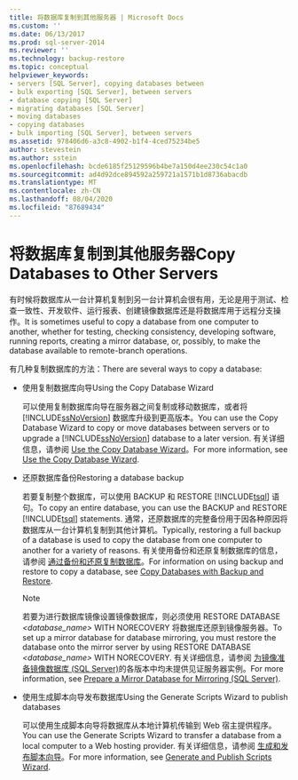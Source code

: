 ```yaml
---
title: 将数据库复制到其他服务器 | Microsoft Docs
ms.custom: ''
ms.date: 06/13/2017
ms.prod: sql-server-2014
ms.reviewer: ''
ms.technology: backup-restore
ms.topic: conceptual
helpviewer_keywords:
- servers [SQL Server], copying databases between
- bulk exporting [SQL Server], between servers
- database copying [SQL Server]
- migrating databases [SQL Server]
- moving databases
- copying databases
- bulk importing [SQL Server], between servers
ms.assetid: 978406d6-a3c8-4902-b1f4-4ced75234be5
author: stevestein
ms.author: sstein
ms.openlocfilehash: bcde6185f25129596b4be7a150d4ee230c54c1a0
ms.sourcegitcommit: ad4d92dce894592a259721a1571b1d8736abacdb
ms.translationtype: MT
ms.contentlocale: zh-CN
ms.lasthandoff: 08/04/2020
ms.locfileid: "87689434"
---
```

# <a name="copy-databases-to-other-servers"></a><span data-ttu-id="4394c-102">将数据库复制到其他服务器</span><span class="sxs-lookup"><span data-stu-id="4394c-102">Copy Databases to Other Servers</span></span>
  <span data-ttu-id="4394c-103">有时候将数据库从一台计算机复制到另一台计算机会很有用，无论是用于测试、检查一致性、开发软件、运行报表、创建镜像数据库还是将数据库用于远程分支操作。</span><span class="sxs-lookup"><span data-stu-id="4394c-103">It is sometimes useful to copy a database from one computer to another, whether for testing, checking consistency, developing software, running reports, creating a mirror database, or, possibly, to make the database available to remote-branch operations.</span></span>  
  
 <span data-ttu-id="4394c-104">有几种复制数据库的方法：</span><span class="sxs-lookup"><span data-stu-id="4394c-104">There are several ways to copy a database:</span></span>  
  
-   <span data-ttu-id="4394c-105">使用复制数据库向导</span><span class="sxs-lookup"><span data-stu-id="4394c-105">Using the Copy Database Wizard</span></span>  
  
     <span data-ttu-id="4394c-106">可以使用复制数据库向导在服务器之间复制或移动数据库，或者将 [!INCLUDE[ssNoVersion](../../includes/ssnoversion-md.md)] 数据库升级到更高版本。</span><span class="sxs-lookup"><span data-stu-id="4394c-106">You can use the Copy Database Wizard to copy or move databases between servers or to upgrade a [!INCLUDE[ssNoVersion](../../includes/ssnoversion-md.md)] database to a later version.</span></span> <span data-ttu-id="4394c-107">有关详细信息，请参阅 [Use the Copy Database Wizard](use-the-copy-database-wizard.md)。</span><span class="sxs-lookup"><span data-stu-id="4394c-107">For more information, see [Use the Copy Database Wizard](use-the-copy-database-wizard.md).</span></span>  
  
-   <span data-ttu-id="4394c-108">还原数据库备份</span><span class="sxs-lookup"><span data-stu-id="4394c-108">Restoring a database backup</span></span>  
  
     <span data-ttu-id="4394c-109">若要复制整个数据库，可以使用 BACKUP 和 RESTORE [!INCLUDE[tsql](../../includes/tsql-md.md)] 语句。</span><span class="sxs-lookup"><span data-stu-id="4394c-109">To copy an entire database, you can use the BACKUP and RESTORE [!INCLUDE[tsql](../../includes/tsql-md.md)] statements.</span></span> <span data-ttu-id="4394c-110">通常，还原数据库的完整备份用于因各种原因将数据库从一台计算机复制到其他计算机。</span><span class="sxs-lookup"><span data-stu-id="4394c-110">Typically, restoring a full backup of a database is used to copy the database from one computer to another for a variety of reasons.</span></span> <span data-ttu-id="4394c-111">有关使用备份和还原复制数据库的信息，请参阅 [通过备份和还原复制数据库](copy-databases-with-backup-and-restore.md)。</span><span class="sxs-lookup"><span data-stu-id="4394c-111">For information on using backup and restore to copy a database, see [Copy Databases with Backup and Restore](copy-databases-with-backup-and-restore.md).</span></span>  
  
    > [!NOTE]  
    >  <span data-ttu-id="4394c-112">若要为进行数据库镜像设置镜像数据库，则必须使用 RESTORE DATABASE *<database_name>* WITH NORECOVERY 将数据库还原到镜像服务器。</span><span class="sxs-lookup"><span data-stu-id="4394c-112">To set up a mirror database for database mirroring, you must restore the database onto the mirror server by using RESTORE DATABASE *<database_name>* WITH NORECOVERY.</span></span> <span data-ttu-id="4394c-113">有关详细信息，请参阅 [为镜像准备镜像数据库 (SQL Server)](../../database-engine/database-mirroring/prepare-a-mirror-database-for-mirroring-sql-server.md)的各版本中均未提供见证服务器实例。</span><span class="sxs-lookup"><span data-stu-id="4394c-113">For more information, see [Prepare a Mirror Database for Mirroring &#40;SQL Server&#41;](../../database-engine/database-mirroring/prepare-a-mirror-database-for-mirroring-sql-server.md).</span></span>  
  
-   <span data-ttu-id="4394c-114">使用生成脚本向导发布数据库</span><span class="sxs-lookup"><span data-stu-id="4394c-114">Using the Generate Scripts Wizard to publish databases</span></span>  
  
     <span data-ttu-id="4394c-115">可以使用生成脚本向导将数据库从本地计算机传输到 Web 宿主提供程序。</span><span class="sxs-lookup"><span data-stu-id="4394c-115">You can use the Generate Scripts Wizard to transfer a database from a local computer to a Web hosting provider.</span></span> <span data-ttu-id="4394c-116">有关详细信息，请参阅 [生成和发布脚本向导](../scripting/generate-and-publish-scripts-wizard.md)。</span><span class="sxs-lookup"><span data-stu-id="4394c-116">For more information, see [Generate and Publish Scripts Wizard](../scripting/generate-and-publish-scripts-wizard.md).</span></span>  
  
  
